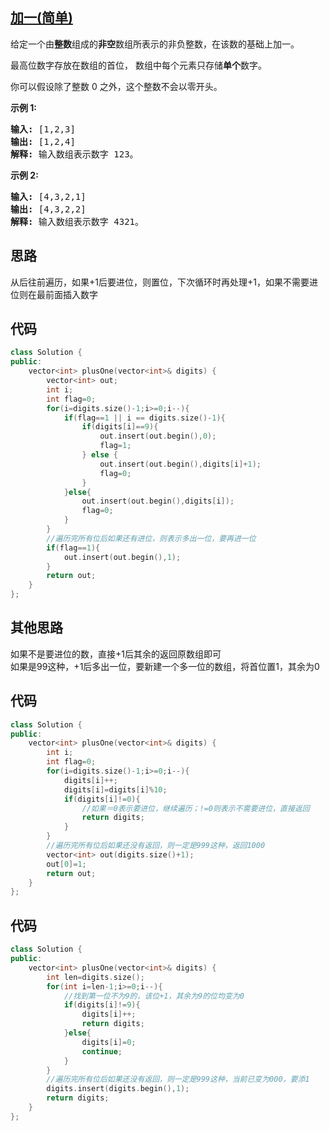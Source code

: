 ## [加一(简单)](https://leetcode-cn.com/problems/plus-one/)
<p>给定一个由<strong>整数</strong>组成的<strong>非空</strong>数组所表示的非负整数，在该数的基础上加一。</p>

<p>最高位数字存放在数组的首位， 数组中每个元素只存储<strong>单个</strong>数字。</p>

<p>你可以假设除了整数 0 之外，这个整数不会以零开头。</p>

<p><strong>示例&nbsp;1:</strong></p>

<pre><strong>输入:</strong> [1,2,3]
<strong>输出:</strong> [1,2,4]
<strong>解释:</strong> 输入数组表示数字 123。
</pre>

<p><strong>示例&nbsp;2:</strong></p>

<pre><strong>输入:</strong> [4,3,2,1]
<strong>输出:</strong> [4,3,2,2]
<strong>解释:</strong> 输入数组表示数字 4321。
</pre>

## 思路
从后往前遍历，如果+1后要进位，则置位，下次循环时再处理+1，如果不需要进位则在最前面插入数字

## 代码
```c++
class Solution {
public:
    vector<int> plusOne(vector<int>& digits) {
        vector<int> out;
        int i;
        int flag=0;
        for(i=digits.size()-1;i>=0;i--){
            if(flag==1 || i == digits.size()-1){
                if(digits[i]==9){
                    out.insert(out.begin(),0);
                    flag=1;
                } else {
                    out.insert(out.begin(),digits[i]+1);
                    flag=0;
                }
            }else{
                out.insert(out.begin(),digits[i]);
                flag=0;
            }
        }
        //遍历完所有位后如果还有进位，则表示多出一位，要再进一位
        if(flag==1){
            out.insert(out.begin(),1);
        }
        return out;
    }
};
```
## 其他思路
如果不是要进位的数，直接+1后其余的返回原数组即可  
如果是99这种，+1后多出一位，要新建一个多一位的数组，将首位置1，其余为0

## 代码
```c++
class Solution {
public:
    vector<int> plusOne(vector<int>& digits) {
        int i;
        int flag=0;
        for(i=digits.size()-1;i>=0;i--){
            digits[i]++;
            digits[i]=digits[i]%10;
            if(digits[i]!=0){
                //如果＝0表示要进位，继续遍历；!=0则表示不需要进位，直接返回
                return digits;
            }
        }
        //遍历完所有位后如果还没有返回，则一定是999这种，返回1000
        vector<int> out(digits.size()+1);
        out[0]=1;
        return out;
    }
};
```

## 代码
```c++
class Solution {
public:
    vector<int> plusOne(vector<int>& digits) {
        int len=digits.size();
        for(int i=len-1;i>=0;i--){
            //找到第一位不为9的，该位+1，其余为9的位均变为0
            if(digits[i]!=9){
                digits[i]++;
                return digits;
            }else{
                digits[i]=0;
                continue;
            }
        }
        //遍历完所有位后如果还没有返回，则一定是999这种，当前已变为000，要添1
        digits.insert(digits.begin(),1);
        return digits;
    }
};
```